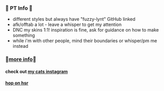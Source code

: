 ### 🐾 **PT Info** 🐾
- different styles but always have "fuzzy-lynt" GitHub linked
- afk/offtab a lot - leave a whisper to get my attention
- DNC my skins 1:1! inspiration is fine, ask for guidance on how to make something
- while i'm with other people, mind their boundaries or whisper/pm me instead
### 🐾[more info](https://fuzzy-lynt.carrd.co/)🐾

#### check out [my cats instagram](https://instagram.com/gaga_and_me)
#### [hop on hsr](https://lynton-star-rail.carrd.co/)
